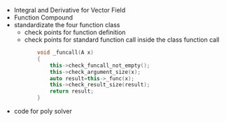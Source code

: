 - Integral and Derivative for Vector Field
- Function Compound
- standardizate the four function class
  - check points for function definition
  - check points for standard function call inside the class function call
    ```cpp
        void _funcall(A x)
        {
            this->check_funcall_not_empty();
            this->check_argument_size(x);
            auto result=this->_func(x);
            this->check_result_size(result);
            return result;
        }
    ```
- code for poly solver

